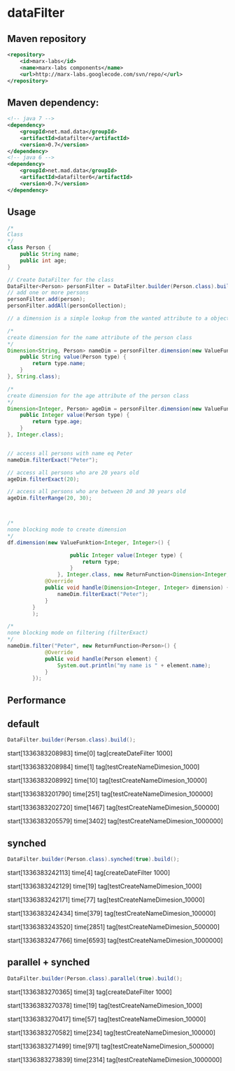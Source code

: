 dataFilter
==========

Maven repository
---------

``` xml
<repository>
	<id>marx-labs</id>
	<name>marx-labs components</name>
	<url>http://marx-labs.googlecode.com/svn/repo/</url>
</repository>
```


Maven dependency: 
-------------
``` xml
<!-- java 7 -->
<dependency>
	<groupId>net.mad.data</groupId>
	<artifactId>datafilter</artifactId>
	<version>0.7</version>
</dependency>
<!-- java 6 -->
<dependency>
	<groupId>net.mad.data</groupId>
	<artifactId>datafilter6</artifactId>
	<version>0.7</version>
</dependency>
```


Usage
-----

``` java
/*
Class
*/
class Person {
	public String name;
	public int age;
}

// Create DataFilter for the class
DataFilter<Person> personFilter = DataFilter.builder(Person.class).build();
// add one or more persons
personFilter.add(person);
personFilter.addAll(personCollection);

// a dimension is a simple lookup from the wanted attribute to a object

/* 
create dimension for the name attribute of the person class
*/
Dimension<String, Person> nameDim = personFilter.dimension(new ValueFunktion<Person, String>() {
	public String value(Person type) {
		return type.name;
	}
}, String.class);

/* 
create dimension for the age attribute of the person class
*/
Dimension<Integer, Person> ageDim = personFilter.dimension(new ValueFunktion<Person, Integer>() {
	public Integer value(Person type) {
		return type.age;
	}
}, Integer.class);


// access all persons with name eq Peter
nameDim.filterExact("Peter");

// access all persons who are 20 years old
ageDim.filterExact(20);

// access all persons who are between 20 and 30 years old
ageDim.filterRange(20, 30);



/*
none blocking mode to create dimension
*/
df.dimension(new ValueFunktion<Integer, Integer>() {

					public Integer value(Integer type) {
						return type;
					}
				}, Integer.class, new ReturnFunction<Dimension<Integer, Integer>>() {
			@Override
			public void handle(Dimension<Integer, Integer> dimension) {
				nameDim.filterExact("Peter");
			}
		}
		);

/*
none blocking mode on filtering (filterExact)
*/
nameDim.filter("Peter", new ReturnFunction<Person>() {
			@Override
			public void handle(Person element) {
				System.out.println("my name is " + element.name);
			}
		});


```

Performance
----------

default
-------
``` java
DataFilter.builder(Person.class).build();
```
start[1336383208983] time[0] tag[createDateFilter 1000]

start[1336383208984] time[1] tag[testCreateNameDimesion_1000]

start[1336383208992] time[10] tag[testCreateNameDimesion_10000]

start[1336383201790] time[251] tag[testCreateNameDimesion_100000]

start[1336383202720] time[1467] tag[testCreateNameDimesion_500000]

start[1336383205579] time[3402] tag[testCreateNameDimesion_1000000]



synched
-------
``` java
DataFilter.builder(Person.class).synched(true).build();
```
start[1336383242113] time[4] tag[createDateFilter 1000]

start[1336383242129] time[19] tag[testCreateNameDimesion_1000]

start[1336383242171] time[77] tag[testCreateNameDimesion_10000]

start[1336383242434] time[379] tag[testCreateNameDimesion_100000]

start[1336383243520] time[2851] tag[testCreateNameDimesion_500000]

start[1336383247766] time[6593] tag[testCreateNameDimesion_1000000]


parallel + synched
------------------
``` java
DataFilter.builder(Person.class).parallel(true).build();
```
start[1336383270365] time[3] tag[createDateFilter 1000]

start[1336383270378] time[19] tag[testCreateNameDimesion_1000]

start[1336383270417] time[57] tag[testCreateNameDimesion_10000]

start[1336383270582] time[234] tag[testCreateNameDimesion_100000]

start[1336383271499] time[971] tag[testCreateNameDimesion_500000]

start[1336383273839] time[2314] tag[testCreateNameDimesion_1000000]